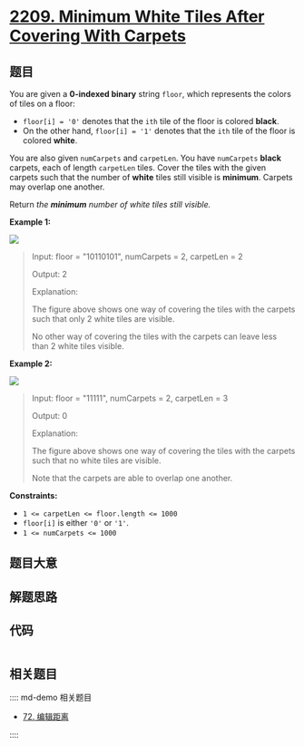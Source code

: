 # [2209. Minimum White Tiles After Covering With Carpets](https://leetcode.com/problems/minimum-white-tiles-after-covering-with-carpets)

## 题目

You are given a **0-indexed binary** string `floor`, which represents the
colors of tiles on a floor:

  * `floor[i] = '0'` denotes that the `ith` tile of the floor is colored **black**.
  * On the other hand, `floor[i] = '1'` denotes that the `ith` tile of the floor is colored **white**.

You are also given `numCarpets` and `carpetLen`. You have `numCarpets`
**black** carpets, each of length `carpetLen` tiles. Cover the tiles with the
given carpets such that the number of **white** tiles still visible is
**minimum**. Carpets may overlap one another.

Return _the **minimum** number of white tiles still visible._



**Example 1:**

![](https://assets.leetcode.com/uploads/2022/02/10/ex1-1.png)

> Input: floor = "10110101", numCarpets = 2, carpetLen = 2
> 
> Output: 2
> 
> Explanation: 
> 
> The figure above shows one way of covering the tiles with the carpets such that only 2 white tiles are visible.
> 
> No other way of covering the tiles with the carpets can leave less than 2 white tiles visible.

**Example 2:**

![](https://assets.leetcode.com/uploads/2022/02/10/ex2.png)

> Input: floor = "11111", numCarpets = 2, carpetLen = 3
> 
> Output: 0
> 
> Explanation: 
> 
> The figure above shows one way of covering the tiles with the carpets such that no white tiles are visible.
> 
> Note that the carpets are able to overlap one another.

**Constraints:**

  * `1 <= carpetLen <= floor.length <= 1000`
  * `floor[i]` is either `'0'` or `'1'`.
  * `1 <= numCarpets <= 1000`


## 题目大意

## 解题思路

## 代码

```javascript

```

## 相关题目

:::: md-demo 相关题目
- [72. 编辑距离](https://leetcode.com/problems/edit-distance)

::::
